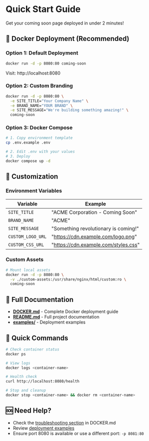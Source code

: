 # Quick Start Guide

Get your coming soon page deployed in under 2 minutes!

## 🚀 Docker Deployment (Recommended)

### Option 1: Default Deployment
```bash
docker run -d -p 8080:80 coming-soon
```
Visit: http://localhost:8080

### Option 2: Custom Branding
```bash
docker run -d -p 8080:80 \
  -e SITE_TITLE="Your Company Name" \
  -e BRAND_NAME="YOUR BRAND" \
  -e SITE_MESSAGE="We're building something amazing!" \
  coming-soon
```

### Option 3: Docker Compose
```bash
# 1. Copy environment template
cp .env.example .env

# 2. Edit .env with your values
# 3. Deploy
docker compose up -d
```

## 🎨 Customization

### Environment Variables
| Variable | Example |
|----------|---------|
| `SITE_TITLE` | "ACME Corporation - Coming Soon" |
| `BRAND_NAME` | "ACME" |
| `SITE_MESSAGE` | "Something revolutionary is coming!" |
| `CUSTOM_LOGO_URL` | "https://cdn.example.com/logo.png" |
| `CUSTOM_CSS_URL` | "https://cdn.example.com/styles.css" |

### Custom Assets
```bash
# Mount local assets
docker run -d -p 8080:80 \
  -v ./custom-assets:/usr/share/nginx/html/custom:ro \
  coming-soon
```

## 📖 Full Documentation
- **[DOCKER.md](DOCKER.md)** - Complete Docker deployment guide
- **[README.md](README.md)** - Full project documentation
- **[examples/](examples/)** - Deployment examples

## 🔧 Quick Commands
```bash
# Check container status
docker ps

# View logs
docker logs <container-name>

# Health check
curl http://localhost:8080/health

# Stop and cleanup
docker stop <container-name> && docker rm <container-name>
```

## 🆘 Need Help?
- Check the [troubleshooting section](DOCKER.md#troubleshooting) in DOCKER.md
- Review [deployment examples](examples/docker-examples.sh)
- Ensure port 8080 is available or use a different port: `-p 8081:80`
